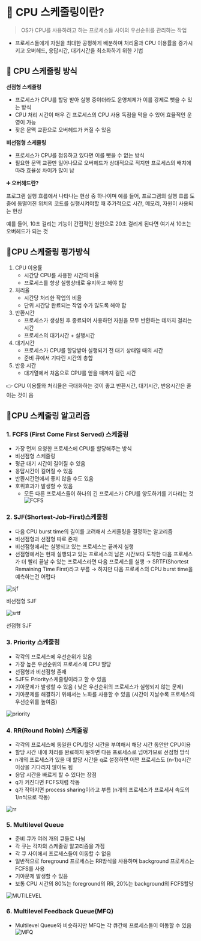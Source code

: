 # 🔶 CPU 스케줄링이란?

> OS가 CPU를 사용하려고 하는 프로세스들 사이의 우선순위를 관리하는 작업
> 
- 프로세스들에게 자원을 최대한 공평하게 배분하며 처리율과 CPU 이용률을 증가시키고 오버헤드, 응답시간, 대기시간을 최소화하기 위한 기법

## 🔸 CPU 스케줄링 방식

**선점형 스케줄링**

- 프로세스가 CPU를 할당 받아 실행 중이더라도 운영체제가 이를 강제로 뺏을 수 있는 방식
- CPU 처리 시간이 매우 긴 프로세스의 CPU 사용 독점을 막을 수 있어 효율적인 운영이 가능
- 잦은 문맥 교환으로 오버헤드가 커질 수 있음

**비선점형 스케줄링**

- 프로세스가 CPU를 점유하고 있다면 이를 뺏을 수 없는 방식
- 필요한 문맥 교환만 일어나므로 오버헤드가 상대적으로 적지만 프로세스의 배치에 따라 효율성 차이가 많이 남

**➕ 오버헤드란?**

프로그램 실행 흐름에서 나타나는 현상 중 하나이며 예를 들어, 프로그램의 실행 흐름 도중에 동떨어진 위치의 코드를 실행시켜야할 때 추가적으로 시간, 메모리, 자원이 사용되는 현상

예를 들어, 10초 걸리는 기능이 간접적인 원인으로 20초 걸리게 된다면 여기서 10초는 오버헤드가 되는 것

## 🔸CPU 스케줄링 평가방식

1. CPU 이용률
    - 시간당 CPU를 사용한 시간의 비율
    - 프로세스를 항상 실행상태로 유지하고 해야 함
2. 처리율
    - 시간당 처리한 작업의 비율
    - 단위 시간당 완료되는 작업 수가 많도록 해야 함
3. 반환시간
    - 프로세스가 생성된 후 종료되어 사용하던 자원을 모두 반환하는 데까지 걸리는 시간
    - 프로세스의 대기시간 + 실행시간
4. 대기시간
    - 프로세스가 CPU를 할당받아 실행되기 전 대기 상태일 때의 시간
    - 준비 큐에서 기다린 시간의 총합
5. 반응 시간
    - 대기열에서 처음으로 CPU를 얻을 때까지 걸린 시간

👉 CPU 이용률와 처리율은 극대화하는 것이 좋고 반환시간, 대기시간, 반응시간은 줄이는 것이 음

## 🔸CPU 스케줄링 알고리즘

### 1. FCFS (First Come First Served) 스케줄링

- 가장 먼저 요청한 프로세스에 CPU를 할당해주는 방식
- 비선점형 스케줄링
- 평균 대기 시간이 길어질 수 있음
- 응답시간이 길어질 수 있음
- 반환시간면에서 좋지 않을 수도 있음
- 호위효과가 발생할 수 있음
    - 모든 다른 프로세스들이 하나의 긴 프로세스가 CPU를 양도하기를 기다리는 것
![FCFS](https://github.com/CS-Algorithm-Study/CS/assets/48826098/4ec80e28-6d3e-46b8-b36d-accfd02703bd)


### 2. SJF(Shortest-Job-First)스케줄링

- 다음 CPU burst time의 길이를 고려해서 스케줄링을 결정하는 알고리즘
- 비선점형과 선점형 따로 존재
- 비선점형에서는 실행되고 있는 프로세스는 끝까지 실행
- 선점형에서는 현재 실행되고 있는 프로세스의 남은 시간보다 도착한 다음 프로세스가 더 빨리 끝날 수 있는 프로세스라면 다음 프로세스를 실행 → SRTF(Shortest Remaining Time First)라고 부름 → 하지만 다음 프로세스의 CPU burst time을 예측하는건 어렵다

![sjf](https://github.com/CS-Algorithm-Study/CS/assets/48826098/37dcdea0-8953-4dd4-8530-1a74c2d8b963)

비선점형 SJF

![srtf](https://github.com/CS-Algorithm-Study/CS/assets/48826098/2003f6f5-4ffe-4b10-88c6-f3893d89aa64)

선점형 SJF

### 3. Priority 스케줄링

- 각각의 프로세스에 우선순위가 있음
- 가장 높은 우선순위의 프로세스에 CPU 할당
- 선점형과 비선점형 존재
- SJF도 Priority스케줄링이라고 할 수 있음
- 기아문제가 발생할 수 있음 ( 낮은 우선순위의 프로세스가 실행되지 않는 문제)
- 기아문제를 해결하기 위해서는 노화를 사용할 수 있음 (시간이 지날수록 프로세스의 우선순위를 높여줌)

![priority](https://github.com/CS-Algorithm-Study/CS/assets/48826098/8064acad-f343-48c4-b8ed-f402fc0454d1)

### 4. RR(Round Robin) 스케줄링

- 각각의 프로세스에 동일한 CPU할당 시간을 부여해서 해당 시간 동안만 CPU이용
- 할당 시간 내에 처리를 완료하지 못하면 다음 프로세스로 넘어가므로 선점형 방식
- n개의 프로세스가 있을 때 할당 시간을 q로 설정하면 어떤 프로세스도 (n-1)q시간 이상을 기다리지 않아도 됨
- 응답 시간을 빠르게 할 수 있다는 장점
- q가 커진다면 FCFS처럼 작동
- q가 작아지면 process sharing이라고 부름 (n개의 프로세스가 프로세서 속도의 1/n씩으로 작동)

![rr](https://github.com/CS-Algorithm-Study/CS/assets/48826098/8c76822d-3560-4a1b-b6f2-73b0bfe8082b)

### 5. Multilevel Queue

- 준비 큐가 여러 개의 큐들로 나뉨
- 각 큐는 각자의 스케줄링 알고리즘을 가짐
- 각 큐 사이에서 프로세스들이 이동할 수 없음
- 일반적으로 foreground 프로세스는 RR방식을 사용하며 background 프로세스는 FCFS를 사용
- 기아문제 발생할 수 있음
- 보통 CPU 시간의 80%는 foreground의 RR, 20%는 background의 FCFS할당

![MUTILEVEL](https://github.com/CS-Algorithm-Study/CS/assets/48826098/d30742db-93fb-4a6e-8657-11a4f573478b)

### 6. Multilevel Feedback Queue(MFQ)

- Multilevel Queue와 비슷하지만 MFQ는 각 큐간에 프로세스들이 이동할 수 있음
![MFQ](https://github.com/CS-Algorithm-Study/CS/assets/48826098/94782972-45d1-4c77-af31-bb6d14aaddb7)

